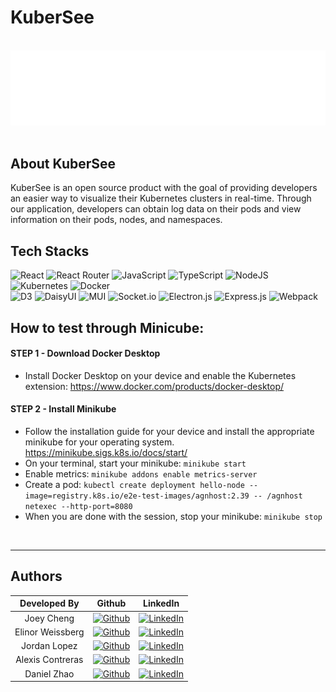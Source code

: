 # KuberSee

<br />
  <div align="center">
    <img src="./assets/KuberSee-t.png" alt="Logo" width="fit" height="auto">
  </div>
<br />


## About KuberSee
KuberSee is an open source product with the goal of providing developers an easier way to visualize their Kubernetes clusters in real-time. Through our application, developers can obtain log data on their pods and view information on their pods, nodes, and namespaces. 

## Tech Stacks
![React](https://img.shields.io/badge/react-%2320232a.svg?style=for-the-badge&logo=react&logoColor=%2361DAFB)
![React Router](https://img.shields.io/badge/React_Router-CA4245?style=for-the-badge&logo=react-router&logoColor=white)
![JavaScript](https://img.shields.io/badge/javascript-%23323330.svg?style=for-the-badge&logo=javascript&logoColor=%23F7DF1E)
![TypeScript](https://img.shields.io/badge/typescript-%23007ACC.svg?style=for-the-badge&logo=typescript&logoColor=white)
![NodeJS](https://img.shields.io/badge/node.js-6DA55F?style=for-the-badge&logo=node.js&logoColor=white)
![Kubernetes](https://img.shields.io/badge/kubernetes-%23326ce5.svg?style=for-the-badge&logo=kubernetes&logoColor=white)
![Docker](https://img.shields.io/badge/docker-%230db7ed.svg?style=for-the-badge&logo=docker&logoColor=white)  
![D3](https://img.shields.io/badge/d3.js-F9A03C?style=for-the-badge&logo=d3.js&logoColor=white)
![DaisyUI](https://img.shields.io/badge/daisyui-5A0EF8?style=for-the-badge&logo=daisyui&logoColor=white)
![MUI](https://img.shields.io/badge/MUI-%230081CB.svg?style=for-the-badge&logo=mui&logoColor=white)
![Socket.io](https://img.shields.io/badge/Socket.io-black?style=for-the-badge&logo=socket.io&badgeColor=010101)
![Electron.js](https://img.shields.io/badge/Electron-191970?style=for-the-badge&logo=Electron&logoColor=white)
![Express.js](https://img.shields.io/badge/express.js-%23404d59.svg?style=for-the-badge&logo=express&logoColor=%2361DAFB) 
![Webpack](https://img.shields.io/badge/webpack-%238DD6F9.svg?style=for-the-badge&logo=webpack&logoColor=black)


## How to test through Minicube: 
#### STEP 1 - Download Docker Desktop
- Install Docker Desktop on your device and enable the Kubernetes extension: https://www.docker.com/products/docker-desktop/
#### STEP 2 - Install Minikube
- Follow the installation guide for your device and install the appropriate minikube for your operating system. https://minikube.sigs.k8s.io/docs/start/ 
- On your terminal, start your minikube: `minikube start`
- Enable metrics: `minikube addons enable metrics-server`
- Create a pod: 
`kubectl create deployment hello-node --image=registry.k8s.io/e2e-test-images/agnhost:2.39 -- /agnhost netexec --http-port=8080`
- When you are done with the session, stop your minikube: `minikube stop`
<br />

______________________________________________________
## Authors

| Developed By |                                                                     Github                                                                      |                                                                   LinkedIn                                                                    |
| :----------: | :---------------------------------------------------------------------------------------------------------------------------------------------: | :-------------------------------------------------------------------------------------------------------------------------------------------: |
|  Joey Cheng  |    [![Github](https://img.shields.io/badge/github-%23121011.svg?style=for-the-badge&logo=github&logoColor=white)](https://github.com/joey-cheng-codes/)    | [![LinkedIn](https://img.shields.io/badge/LinkedIn-%230077B5.svg?logo=linkedin&logoColor=white)](https://www.linkedin.com/in/joey-cheng-works/) |
| Elinor Weissberg | [![Github](https://img.shields.io/badge/github-%23121011.svg?style=for-the-badge&logo=github&logoColor=white)](https://github.com/inorle) |  [![LinkedIn](https://img.shields.io/badge/LinkedIn-%230077B5.svg?logo=linkedin&logoColor=white)](https://www.linkedin.com/in/elinorweissberg/)  |
|  Jordan Lopez  |  [![Github](https://img.shields.io/badge/github-%23121011.svg?style=for-the-badge&logo=github&logoColor=white)](https://github.com/jordanlope)   |   [![LinkedIn](https://img.shields.io/badge/LinkedIn-%230077B5.svg?logo=linkedin&logoColor=white)](https://www.linkedin.com/in/jordan-lopez-28538019a/)    |
| Alexis Contreras |  [![Github](https://img.shields.io/badge/github-%23121011.svg?style=for-the-badge&logo=github&logoColor=white)](https://github.com/alexis-contre)   |  [![LinkedIn](https://img.shields.io/badge/LinkedIn-%230077B5.svg?logo=linkedin&logoColor=white)](https://www.linkedin.com/in/alexis-contre/)   |
|  Daniel Zhao   |   [![Github](https://img.shields.io/badge/github-%23121011.svg?style=for-the-badge&logo=github&logoColor=white)](https://github.com/TianqiZhao416)    |    [![LinkedIn](https://img.shields.io/badge/LinkedIn-%230077B5.svg?logo=linkedin&logoColor=white)](https://www.linkedin.com/in/tianqi-zhao416/)    |


<br />



